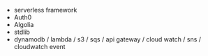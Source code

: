 - serverless framework
- Auth0
- Algolia
- stdlib
- dynamodb / lambda / s3 / sqs / api gateway / cloud watch / sns / cloudwatch event
